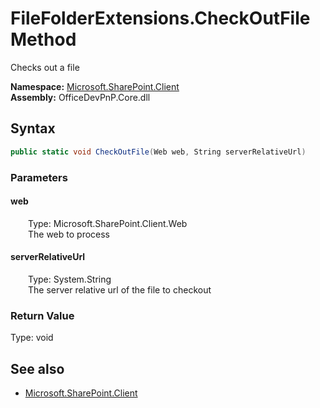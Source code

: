 # FileFolderExtensions.CheckOutFile Method  
Checks out a file  

**Namespace:** [Microsoft.SharePoint.Client](Microsoft.SharePoint.Client.md)  
**Assembly:** OfficeDevPnP.Core.dll  
## Syntax
```C#
public static void CheckOutFile(Web web, String serverRelativeUrl)
```
### Parameters
#### web  
&emsp;&emsp;Type: Microsoft.SharePoint.Client.Web  
&emsp;&emsp;The web to process  

#### serverRelativeUrl  
&emsp;&emsp;Type: System.String  
&emsp;&emsp;The server relative url of the file to checkout  

### Return Value
Type: void  

## See also
- [Microsoft.SharePoint.Client](Microsoft.SharePoint.Client.md)
